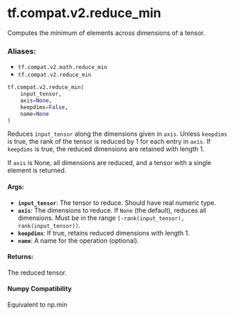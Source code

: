<div itemscope itemtype="http://developers.google.com/ReferenceObject">
<meta itemprop="name" content="tf.compat.v2.reduce_min" />
<meta itemprop="path" content="Stable" />
</div>

# tf.compat.v2.reduce_min

Computes the minimum of elements across dimensions of a tensor.

### Aliases:

* `tf.compat.v2.math.reduce_min`
* `tf.compat.v2.reduce_min`

``` python
tf.compat.v2.reduce_min(
    input_tensor,
    axis=None,
    keepdims=False,
    name=None
)
```

<!-- Placeholder for "Used in" -->

Reduces `input_tensor` along the dimensions given in `axis`.
Unless `keepdims` is true, the rank of the tensor is reduced by 1 for each
entry in `axis`. If `keepdims` is true, the reduced dimensions
are retained with length 1.

If `axis` is None, all dimensions are reduced, and a
tensor with a single element is returned.

#### Args:


* <b>`input_tensor`</b>: The tensor to reduce. Should have real numeric type.
* <b>`axis`</b>: The dimensions to reduce. If `None` (the default), reduces all
  dimensions. Must be in the range `[-rank(input_tensor),
  rank(input_tensor))`.
* <b>`keepdims`</b>: If true, retains reduced dimensions with length 1.
* <b>`name`</b>: A name for the operation (optional).


#### Returns:

The reduced tensor.




#### Numpy Compatibility
Equivalent to np.min

